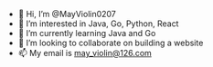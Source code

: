 - 👋 Hi, I’m @MayViolin0207
- 👀 I’m interested in Java, Go, Python, React
- 🌱 I’m currently learning Java and Go
- 💞️ I’m looking to collaborate on building a website
- 📫 My email is may_violin@126.com

<!---
MayViolin0207/MayViolin0207 is a ✨ special ✨ repository because its `README.md` (this file) appears on your GitHub profile.
You can click the Preview link to take a look at your changes.
--->
